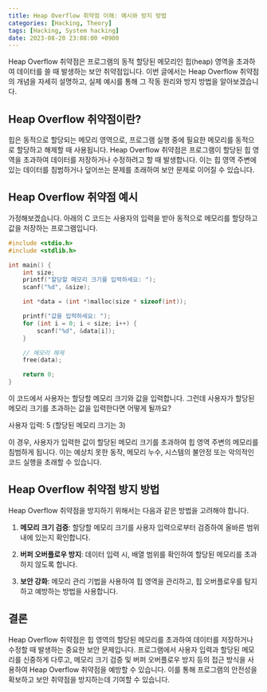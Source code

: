 ```yaml
---
title: Heap Overflow 취약점 이해: 예시와 방지 방법
categories: [Hacking, Theory]
tags: [Hacking, System hacking]
date: 2023-08-20 23:08:00 +0900
---
```


Heap Overflow 취약점은 프로그램의 동적 할당된 메모리인 힙(heap) 영역을 초과하여 데이터를 쓸 때 발생하는 보안 취약점입니다. 이번 글에서는 Heap Overflow 취약점의 개념을 자세히 설명하고, 실제 예시를 통해 그 작동 원리와 방지 방법을 알아보겠습니다.

## Heap Overflow 취약점이란?

힙은 동적으로 할당되는 메모리 영역으로, 프로그램 실행 중에 필요한 메모리를 동적으로 할당하고 해제할 때 사용됩니다. Heap Overflow 취약점은 프로그램이 할당된 힙 영역을 초과하여 데이터를 저장하거나 수정하려고 할 때 발생합니다. 이는 힙 영역 주변에 있는 데이터를 침범하거나 덮어쓰는 문제를 초래하여 보안 문제로 이어질 수 있습니다.

## Heap Overflow 취약점 예시

가정해보겠습니다. 아래의 C 코드는 사용자의 입력을 받아 동적으로 메모리를 할당하고 값을 저장하는 프로그램입니다.

```c
#include <stdio.h>
#include <stdlib.h>

int main() {
    int size;
    printf("할당할 메모리 크기를 입력하세요: ");
    scanf("%d", &size);

    int *data = (int *)malloc(size * sizeof(int));

    printf("값을 입력하세요: ");
    for (int i = 0; i < size; i++) {
        scanf("%d", &data[i]);
    }

    // 메모리 해제
    free(data);

    return 0;
}
```

이 코드에서 사용자는 할당할 메모리 크기와 값을 입력합니다. 그런데 사용자가 할당된 메모리 크기를 초과하는 값을 입력한다면 어떻게 될까요?

사용자 입력: 5 (할당된 메모리 크기는 3)

이 경우, 사용자가 입력한 값이 할당된 메모리 크기를 초과하여 힙 영역 주변의 메모리를 침범하게 됩니다. 이는 예상치 못한 동작, 메모리 누수, 시스템의 불안정 또는 악의적인 코드 실행을 초래할 수 있습니다.

## Heap Overflow 취약점 방지 방법

Heap Overflow 취약점을 방지하기 위해서는 다음과 같은 방법을 고려해야 합니다.

1. **메모리 크기 검증**: 할당할 메모리 크기를 사용자 입력으로부터 검증하여 올바른 범위 내에 있는지 확인합니다.

2. **버퍼 오버플로우 방지**: 데이터 입력 시, 배열 범위를 확인하여 할당된 메모리를 초과하지 않도록 합니다.

3. **보안 강화**: 메모리 관리 기법을 사용하여 힙 영역을 관리하고, 힙 오버플로우를 탐지하고 예방하는 방법을 사용합니다.

## 결론

Heap Overflow 취약점은 힙 영역의 할당된 메모리를 초과하여 데이터를 저장하거나 수정할 때 발생하는 중요한 보안 문제입니다. 프로그램에서 사용자 입력과 할당된 메모리를 신중하게 다루고, 메모리 크기 검증 및 버퍼 오버플로우 방지 등의 접근 방식을 사용하여 Heap Overflow 취약점을 예방할 수 있습니다. 이를 통해 프로그램의 안전성을 확보하고 보안 취약점을 방지하는데 기여할 수 있습니다.